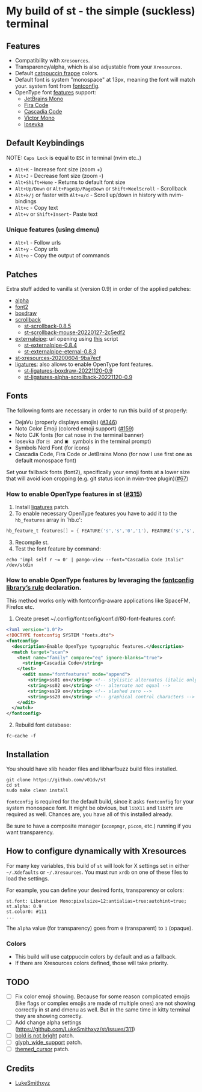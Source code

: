 # My build of st - the simple (suckless) terminal

## Features

- Compatibility with `Xresources`.
- Transparency/alpha, which is also adjustable from your `Xresources`.
- Default [catppuccin frappe](https://github.com/catppuccin/st) colors.
- Default font is system "monospace" at 13px, meaning the font will match your.
  system font from [fontconfig](https://github.com/v01dv/.dotfiles/blob/main/fontconfig/.config/fontconfig/fonts.conf).
- OpenType font [features](https://en.wikipedia.org/wiki/List_of_typographic_features#OpenType_typographic_features) support:
    - [JetBrains Mono](https://github.com/JetBrains/JetBrainsMono/wiki/OpenType-features)
    - [Fira Code](https://github.com/tonsky/FiraCode/wiki/How-to-enable-stylistic-sets)
    - [Cascadia Code](https://github.com/microsoft/cascadia-code#font-features)
    - [Victor Mono](https://github.com/rubjo/victor-mono#font-stylistics)
    - [Iosevka](https://github.com/be5invis/Iosevka/blob/main/doc/character-variants.md)

## Default Keybindings

NOTE: `Caps Lock` is equal to `ESC` in terminal (nvim etc..)

- `Alt+K` - Increase font size (zoom +)
- `Alt+J` - Decrease font size (zoom -)
- `Alt+Shift+Home` - Returns to default font size 
- `Alt+Up/Down` or `Alt+PageUp/PageDown` or `Shift+WeelScroll` - Scrollback
- `Alt+k/j` or faster with `Alt+u/d` - Scroll up/down in history with nvim-bindings
- `Alt+c`  - Copy text
- `Alt+v` or `Shift+Insert`- Paste text

### Unique features (using dmenu)

- `Alt+l` - Follow urls
- `Alt+y` - Copy urls
- `Alt+o` - Copy the output of commands 

## Patches

Extra stuff added to vanilla st (version 0.9) in order of the applied patches:

- [alpha](https://st.suckless.org/patches/alpha/st-alpha-20220206-0.8.5.diff)
- [font2](https://st.suckless.org/patches/font2/st-font2-0.8.5.diff)
- [boxdraw](https://st.suckless.org/patches/boxdraw/st-boxdraw_v2-0.8.5.diff)
- [scrollback](https://st.suckless.org/patches/scrollback/)
    - [st-scrollback-0.8.5](https://st.suckless.org/patches/scrollback/st-scrollback-0.8.5.diff)
    - [st-scrollback-mouse-20220127-2c5edf2](https://st.suckless.org/patches/scrollback/st-scrollback-mouse-20220127-2c5edf2.diff)
- [externalpipe](https://st.suckless.org/patches/externalpipe/): url opening using [this](https://github.com/LukeSmithxyz/st/blob/master/st-urlhandler) script
    - [st-externalpipe-0.8.4](https://st.suckless.org/patches/externalpipe/st-externalpipe-0.8.4.diff)
    - [st-externalpipe-eternal-0.8.3](https://st.suckless.org/patches/externalpipe/st-externalpipe-eternal-0.8.3.diff)
- [st-xresources-20200604-9ba7ecf](https://st.suckless.org/patches/xresources/st-xresources-20200604-9ba7ecf.diff)
- [ligatures](https://st.suckless.org/patches/ligatures/): also allows to enable OpenType font features.
    - [st-ligatures-boxdraw-20221120-0.9](https://st.suckless.org/patches/ligatures/0.9/st-ligatures-boxdraw-20221120-0.9.diff)
    - [st-ligatures-alpha-scrollback-20221120-0.9](https://st.suckless.org/patches/ligatures/0.9/st-ligatures-alpha-scrollback-20221120-0.9.diff)

## Fonts

The following fonts are necessary in order to run this build of st properly:

- DejaVu (properly displays emojis) ([#346](https://github.com/LukeSmithxyz/st/issues/346#issuecomment-1413141154))
- Noto Color Emoji (colored emoji support) ([#159](https://github.com/LukeSmithxyz/st/issues/159#issuecomment-583699256))
- Noto CJK fonts (for cat nose in the terminal banner)
- Iosevka (for `🞔 ` and `🞕 ` symbols in the terminal prompt)
- Symbols Nerd Font (for icons)
- Cascadia Code, Fira Code or JetBrains Mono (for now I use first one as default monospace font)

Set your fallback fonts (font2), specifically your emoji fonts at a lower size that will avoid icon cropping (e.g. git status icon in nvim-tree plugin)([#67](https://github.com/LukeSmithxyz/st/issues/67#issuecomment-583699156)) 

### How to enable OpenType features in st ([#315](https://github.com/LukeSmithxyz/st/pull/315))

1. Install [ligatures](https://st.suckless.org/patches/ligatures/) patch.
2. To enable necessary OpenType features you have to add it to the `hb_features` array in `hb.c':
```c
hb_feature_t features[] = { FEATURE('s','s','0','1'), FEATURE('s','s','0','2'), FEATURE('z','e','r','o') };
```
3. Recompile st.
4. Test the font feature by command:
```
echo 'impl self r ~= 0' | pango-view --font="Cascadia Code Italic" /dev/stdin
```
### How to enable OpenType features by leveraging the [fontconfig library’s rule](https://protesilaos.com/codelog/2019-07-25-opentype-features-fontconfig/) declaration.

This method works only with fontconfig-aware applications like SpaceFM, Firefox etc.

1. Create preset ~/.config/fontconfig/conf.d/80-font-features.conf:
```xml
<?xml version="1.0"?>
<!DOCTYPE fontconfig SYSTEM "fonts.dtd">
<fontconfig>
  <description>Enable OpenType typographic features.</description>
  <match target="scan">
    <test name="family" compare="eq" ignore-blanks="true">
      <string>Cascadia Code</string>
    </test>
      <edit name="fontfeatures" mode="append">
        <string>ss01 on</string> <!-- stylistic alternates (italic only) -->
        <string>ss02 on</string> <!-- alternate not equal -->
        <string>ss19 on</string> <!-- slashed zero -->
        <string>ss20 on</string> <!-- graphical control characters -->
    </edit>
  </match>
</fontconfig>
```

2. Rebuild font database:
```
fc-cache -f
```

## Installation

You should have xlib header files and libharfbuzz build files installed.

```
git clone https://github.com/v01dv/st
cd st
sudo make clean install
```

`fontconfig` is required for the default build, since it asks `fontconfig` for 
your system monospace font. It might be obvious, but `libX11` and `libXft` are 
required as well. Chances are, you have all of this installed already.

Be sure to have a composite manager (`xcompmgr`, `picom`, etc.) running if you
want transparency.

## How to configure dynamically with Xresources

For many key variables, this build of `st` will look for X settings set in
either `~/.Xdefaults` or `~/.Xresources`. You must run `xrdb` on one of these
files to load the settings.

For example, you can define your desired fonts, transparency or colors:

```
st.font: Liberation Mono:pixelsize=12:antialias=true:autohint=true;
st.alpha: 0.9
st.color0: #111
...
```

The `alpha` value (for transparency) goes from `0` (transparent) to `1`
(opaque).

### Colors

- This build will use catppuccin colors by default and as a fallback.
- If there are Xresources colors defined, those will take priority.

## TODO

- [ ] Fix color emoji showing. Because for some reason complicated emojis (like flags or complex emojis are made of 
multiple ones) are not showing correctly in st and dmenu as well. But in the same time in kitty terminal they are 
showing correctly.
- [ ] Add change alpha settings (https://github.com/LukeSmithxyz/st/issues/311)
- [ ] [bold is not bright](https://st.suckless.org/patches/bold-is-not-bright/) patch.
- [ ] [glyph_wide_support](https://st.suckless.org/patches/glyph_wide_support/) patch.
- [ ] [themed_cursor](https://st.suckless.org/patches/themed_cursor/) patch.

## Credits

- [LukeSmithxyz](https://github.com/LukeSmithxyz/st)

